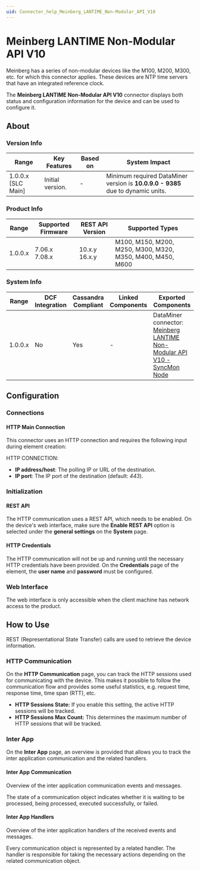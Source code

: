 ```yaml
---
uid: Connector_help_Meinberg_LANTIME_Non-Modular_API_V10
---
```


# Meinberg LANTIME Non-Modular API V10

Meinberg has a series of non-modular devices like the M100, M200, M300, etc. for which this connector applies. These devices are NTP time servers that have an integrated reference clock.

The **Meinberg LANTIME Non-Modular API V10** connector displays both status and configuration information for the device and can be used to configure it.

## About

### Version Info

| **Range**            | **Key Features** | **Based on** | **System Impact**                                                               |
|----------------------|------------------|--------------|---------------------------------------------------------------------------------|
| 1.0.0.x \[SLC Main\] | Initial version. | \-           | Minimum required DataMiner version is **10.0.9.0 - 9385** due to dynamic units. |

### Product Info

| Range     | Supported Firmware     | **REST API Version** | **Supported Types**                                        |
|-----------|------------------------|----------------------|------------------------------------------------------------|
| 1.0.0.x   | 7.06.x<br>7.08.x       | 10.x.y<br>16.x.y     | M100, M150, M200, M250, M300, M320, M350, M400, M450, M600 |

### System Info

| **Range** | **DCF Integration** | **Cassandra Compliant** | **Linked Components** | **Exported Components**                                                                                                                                           |
|-----------|---------------------|-------------------------|-----------------------|-------------------------------------------------------------------------------------------------------------------------------------------------------------------|
| 1.0.0.x   | No                  | Yes                     | \-                    | DataMiner connector: [Meinberg LANTIME Non-Modular API V10 - SyncMon Node](xref:Connector_help_Meinberg_LANTIME_Non-Modular_API_V10_-_SyncMon_Node) |

## Configuration

### Connections

#### HTTP Main Connection

This connector uses an HTTP connection and requires the following input during element creation:

HTTP CONNECTION:

- **IP address/host**: The polling IP or URL of the destination.
- **IP port**: The IP port of the destination (default: *443*).

### Initialization

#### REST API

The HTTP communication uses a REST API, which needs to be enabled.
On the device's web interface, make sure the **Enable REST API** option is selected under the **general settings** on the **System** page.

#### HTTP Credentials

The HTTP communication will not be up and running until the necessary HTTP credentials have been provided.
On the **Credentials** page of the element, the **user name** and **password** must be configured.

### Web Interface

The web interface is only accessible when the client machine has network access to the product.

## How to Use

REST (Representational State Transfer) calls are used to retrieve the device information.

### HTTP Communication

On the **HTTP Communication** page, you can track the HTTP sessions used for communicating with the device.
This makes it possible to follow the communication flow and provides some useful statistics, e.g. request time, response time, time span (RTT), etc.

- **HTTP Sessions State:** If you enable this setting, the active HTTP sessions will be tracked.
- **HTTP Sessions Max Count:** This determines the maximum number of HTTP sessions that will be tracked.

### Inter App

On the **Inter App** page, an overview is provided that allows you to track the inter application communication and the related handlers.

#### Inter App Communication

Overview of the inter application communication events and messages.

The state of a communication object indicates whether it is waiting to be processed, being processed, executed successfully, or failed.

#### Inter App Handlers

Overview of the inter application handlers of the received events and messages.

Every communication object is represented by a related handler. The handler is responsible for taking the necessary actions depending on the related communication object.
